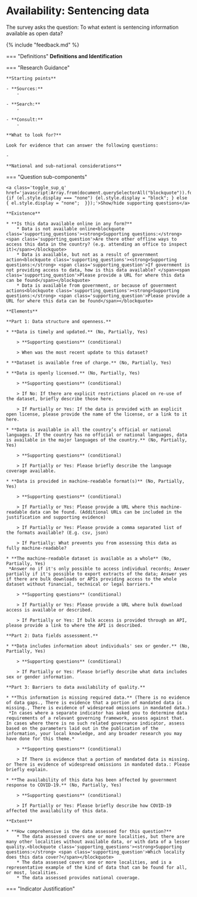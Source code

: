 # Availability: Sentencing data

The survey asks the question: To what extent is sentencing information available as open data? 

{% include "feedback.md" %}


    
=== "Definitions"
    **Definitions and Identification**
    
=== "Research Guidance"
    
    **Starting points**
    
    - **Sources:**
        - 
    
    - **Search:**
        - 
    
    - **Consult:**
        - 
    
    **What to look for?**
    
    Look for evidence that can answer the following questions:
    
    - 
    
    **National and sub-national considerations**

=== "Question sub-components"

    <a class='toggle_sup_q' href='javascript:Array.from(document.querySelectorAll("blockquote")).forEach(function(el) {if (el.style.display === "none") {el.style.display = "block"; } else { el.style.display = "none";  }});'>Show/hide supporting questions</a>
    
    **Existence**
    
    * **Is this data available online in any form?**
        * Data is not available online<blockquote class='supporting_questions'><strong>Supporting questions:</strong> <span class='supporting_question'>Are there other offline ways to access this data in the country? (e.g. attending an office to inspect it)</span></blockquote>
        * Data is available, but not as a result of government action<blockquote class='supporting_questions'><strong>Supporting questions:</strong> <span class='supporting_question'>If government is not providing access to data, how is this data available? </span><span class='supporting_question'>Please provide a URL for where this data can be found</span></blockquote>
        * Data is available from government, or because of government actions<blockquote class='supporting_questions'><strong>Supporting questions:</strong> <span class='supporting_question'>Please provide a URL for where this data can be found</span></blockquote>
    
    **Elements**
    
    **Part 1: Data structure and openness.**
    
    * **Data is timely and updated.** (No, Partially, Yes)
    
        > **Supporting questions** (conditional)
    
        > When was the most recent update to this dataset?
    
    * **Dataset is available free of charge.** (No, Partially, Yes)
    
    * **Data is openly licensed.** (No, Partially, Yes)
    
        > **Supporting questions** (conditional)
    
        > If No: If there are explicit restrictions placed on re-use of the dataset, briefly describe those here.
    
        > If Partially or Yes: If the data is provided with an explicit open license, please provide the name of the license, or a link to it here.
    
    * **Data is available in all the country’s official or national languages. If the country has no official or national languages, data is available in the major languages of the country.** (No, Partially, Yes)
    
        > **Supporting questions** (conditional)
    
        > If Partially or Yes: Please briefly describe the language coverage available.
    
    * **Data is provided in machine-readable format(s)** (No, Partially, Yes)
    
        > **Supporting questions** (conditional)
    
        > If Partially or Yes: Please provide a URL where this machine-readable data can be found. (Additional URLs can be included in the justification and supporting evidence)
    
        > If Partially or Yes: Please provide a comma separated list of the formats available? (E.g. csv, json)
    
        > If Partially: What prevents you from assessing this data as fully machine-readable? 
    
    * **The machine-readable dataset is available as a whole** (No, Partially, Yes)
     *Answer no if it's only possible to access individual records; Answer partially if it's possible to export extracts of the data; Answer yes if there are bulk downloads or APIs providing access to the whole dataset without financial, technical or legal barriers.*
    
        > **Supporting questions** (conditional)
    
        > If Partially or Yes: Please provide a URL where bulk download access is available or described.
    
        > If Partially or Yes: If bulk access is provided through an API, please provide a link to where the API is described.
    
    **Part 2: Data fields assessment.**
    
    * **Data includes information about individuals' sex or gender.** (No, Partially, Yes)
    
        > **Supporting questions** (conditional)
    
        > If Partially or Yes: Please briefly describe what data includes sex or gender information.
    
    **Part 3: Barriers to data availability of quality.**
    
    * **This information is missing required data.** (There is no evidence of data gaps., There is evidence that a portion of mandated data is missing., There is evidence of widespread omissions in mandated data.)
     *In cases where a separate indicator has asked you to determine data requirements of a relevant governing framework, assess against that. In cases where there is no such related governance indicator, assess based on the parameters laid out in the publication of the information, your local knowledge, and any broader research you may have done for this theme.*
    
        > **Supporting questions** (conditional)
    
        > If There is evidence that a portion of mandated data is missing. or There is evidence of widespread omissions in mandated data.: Please briefly explain.
    
    * **The availability of this data has been affected by government response to COVID-19.** (No, Partially, Yes)
    
        > **Supporting questions** (conditional)
    
        > If Partially or Yes: Please briefly describe how COVID-19 affected the availability of this data.
    
    **Extent**
    
    * **How comprehensive is the data assessed for this question?**
        * The data assessed covers one or more localities, but there are many other localities without available data, or with data of a lesser quality.<blockquote class='supporting_questions'><strong>Supporting questions:</strong> <span class='supporting_question'>Which locality does this data cover?</span></blockquote>
        * The data assessed covers one or more localities, and is a representative example of the kind of data that can be found for all, or most, localities.
        * The data assessed provides national coverage.


=== "Indicator Justification"


     